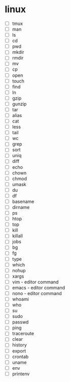 # linux
- [ ] tmux
- [ ] man
- [ ] ls
- [ ] cd
- [ ] pwd
- [ ] mkdir
- [ ] rmdir
- [ ] mv
- [ ] cp
- [ ] open
- [ ] touch
- [ ] find
- [ ] ln
- [ ] gzip
- [ ] gunzip
- [ ] tar
- [ ] alias
- [ ] cat
- [ ] less
- [ ] tail
- [ ] wc
- [ ] grep
- [ ] sort
- [ ] uniq
- [ ] diff
- [ ] echo
- [ ] chown
- [ ] chmod
- [ ] umask
- [ ] du
- [ ] df
- [ ] basename
- [ ] dirname
- [ ] ps
- [ ] htop
- [ ] top
- [ ] kill
- [ ] killall
- [ ] jobs
- [ ] bg
- [ ] fg
- [ ] type
- [ ] which
- [ ] nohup
- [ ] xargs
- [ ] vim - editor command
- [ ] emacs  - editor command
- [ ] nono - editor command
- [ ] whoami
- [ ] who
- [ ] su
- [ ] sudo
- [ ] passwd
- [ ] ping
- [ ] traceroute
- [ ] clear
- [ ] history
- [ ] export
- [ ] crontab
- [ ] uname
- [ ] env
- [ ] printenv
